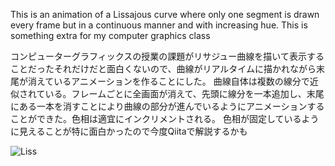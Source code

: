 This is an animation of a Lissajous curve where only one segment is drawn every frame but in a continuous manner and with increasing hue. This is something extra for my computer graphics class 

コンピューターグラフィックスの授業の課題がリサジュー曲線を描いて表示することだったそれだけだと面白くないので、曲線がリアルタイムに描かれながら末尾が消えているアニメーションを作ることにした。
曲線自体は複数の線分で近似されている。フレームごとに全画面が消えて、先頭に線分を一本追加し、末尾にある一本を消すことにより曲線の部分が進んでいるようにアニメーションすることができた。色相は適宜にインクリメントされる。
色相が固定しているように見えることが特に面白かったので今度Qiitaで解説するかも

![Liss](https://github.com/user-attachments/assets/00801dd3-e3dd-4310-9cdf-fc7e5b425f59)

